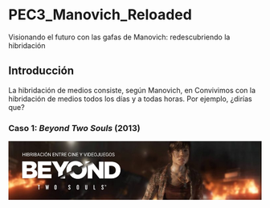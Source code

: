# PEC3_Manovich_Reloaded
Visionando el futuro con las gafas de Manovich: redescubriendo la hibridación

## Introducción
La hibridación de medios consiste, según Manovich, en 
Convivimos con la hibridación de medios todos los días y a todas horas. Por ejemplo, ¿dirías que? 


### Caso 1: *Beyond Two Souls* (2013)

![Beyond Two Souls](img/beyond-banner.png)

